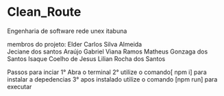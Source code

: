 # Clean_Route
Engenharia de software rede unex itabuna

membros do projeto: 
Elder Carlos Silva Almeida  
Jeciane dos santos Araújo
Gabriel Viana Ramos
Matheus Gonzaga dos Santos
Isaque Coelho de Jesus
Lilian Rocha dos Santos


Passos para inciar 
1° Abra o terminal 
2° utilize o comando[ npm i] para instalar a depedencias
3° apos instalado utilize o comando [npm run] para executar
